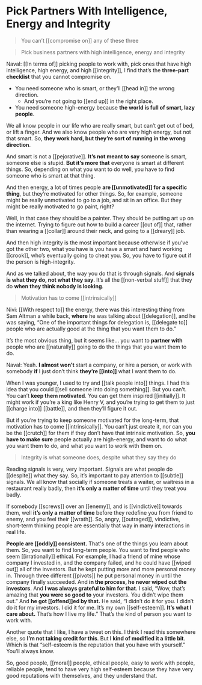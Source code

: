 # Pick Partners With Intelligence, Energy and Integrity
> You can’t [[compromise on]] any of these three

> Pick business partners with high intelligence, energy and integrity

Naval: [[In terms of]] picking people to work with, pick ones that have high intelligence, high energy, and high [[integrity]], I find that’s the __three-part checklist__ that you cannot compromise on.

- You need someone who is smart, or they’ll [[head in]] the wrong direction. 
  - And you’re not going to [[end up]] in the right place. 
- You need someone high-energy because __the world is full of smart, lazy people__.

We all know people in our life who are really smart, but can’t get out of bed, or lift a finger. 
And we also know people who are very high energy, but not that smart. So, __they work hard, but they’re sort of running in the wrong direction__.

And smart is not a [[pejorative]]. 
__It’s not meant to say__ someone is smart, someone else is stupid.
__But it’s more that__ everyone is smart at different things. So, depending on what you want to do well, you have to find someone who is smart at that thing.

And then energy, a lot of times people __are [[unmotivated]] for a specific thing__, but they’re motivated for other things. 
So, for example, someone might be really unmotivated to go to a job, and sit in an office. But they might be really motivated to go paint, right?

Well, in that case they should be a painter. They should be putting art up on the internet. Trying to figure out how to build a career [[out of]] that, rather than wearing a [[collar]] around their neck, and going to a [[dreary]] job.

And then high integrity is the most important because otherwise if you’ve got the other two, what you have is you have a smart and hard working [[crook]], who’s eventually going to cheat you. So, you have to figure out if the person is high-integrity.

And as we talked about, the way you do that is through signals. And __signals is what they do, not what they say__. 
It’s all the [[non-verbal stuff]] that they do __when they think nobody is looking__.

> Motivation has to come [[intrinsically]]

Nivi: [[With respect to]] the energy, there was this interesting thing from Sam Altman a while back, __where__ he was talking about [[delegation]], and he was saying, 
“One of the important things for delegation is, [[delegate to]] people who are actually good at the thing that you want them to do.”

It’s the most obvious thing, but it seems like…  you want to __partner with__ people who are [[naturally]] going to do the things that you want them to do.

Naval: Yeah. __I almost won’t__ start a company, or hire a person, or work with somebody __if__ I just don’t think __they’re [[into]]__ what I want them to do.

When I was younger, I used to try and [[talk people into]] things. I had this idea that you could [[sell someone into doing something]]. 
But you can’t. You can’t __keep them motivated__. 
You can get them inspired [[initially]]. 
It might work if you’re a king like Henry V, and you’re trying to get them to just [[charge into]] [[battle]], and then they’ll figure it out.

But if you’re trying to keep someone motivated for the long-term, that motivation has to come [[intrinsically]]. 
You can’t just create it, nor can you be the [[crutch]] for them if they don’t have that intrinsic motivation. 
So, __you have to make sure__ people actually are high-energy, and want to do what you want them to do, and what you want to work with them on.

> Integrity is what someone does, despite what they say they do

Reading signals is very, very important. Signals are what people do [[despite]] what they say. 
So, it’s important to pay attention to [[subtle]] signals. 
We all know that socially if someone treats a waiter, or waitress in a restaurant really badly, then __it’s only a matter of time__ until they treat you badly.

If somebody [[screws]] over an [[enemy]], and is [[vindictive]] towards them, well __it’s only a matter of time__ before they redefine you from friend to enemy, and you feel their [[wrath]]. 
So, angry, [[outraged]], vindictive, short-term thinking people are essentially that way in many interactions in real life.

__People are [[oddly]] consistent.__
That's one of the things you learn about them. So, you want to find long-term people. You want to find people who seem [[irrationally]] ethical.
For example, I had a friend of mine whose company I invested in, and the company failed, and he could have [[wiped out]] all of the investors. But he kept putting more and more personal money in. 
Through three different [[pivots]] he put personal money in until the company finally succeeded. And __in the process, he never wiped out the investors__.
And __I was always grateful to him for that__. 
I said, “Wow, that’s amazing that __you were so good to__ your investors. You didn’t wipe them out.” 
And __he got [[offend]]ed by that.__ 
He said, “I didn’t do it for you. I didn’t do it for my investors. I did it for me. It’s my own [[self-esteem]]. __It’s what I care about.__ That’s how I live my life.” 
That’s the kind of person you want to work with.

Another quote that I like, I have a tweet on this. I think I read this somewhere else, so __I’m not taking credit for this__. But __I kind of modified it a little bit__. Which is that “self-esteem is the reputation that you have with yourself.” You’ll always know.

So, good people, [[moral]] people, ethical people, easy to work with people, reliable people, tend to have very high self-esteem because they have very good reputations with themselves, and they understand that.

